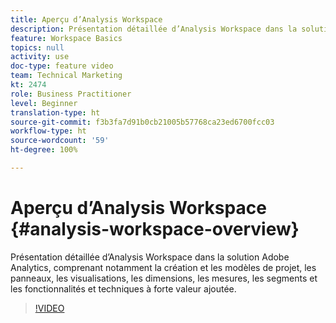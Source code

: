 ```yaml
---
title: Aperçu d’Analysis Workspace
description: Présentation détaillée d’Analysis Workspace dans la solution Adobe Analytics, comprenant notamment la création et les modèles de projet, les panneaux, les visualisations, les dimensions, les mesures, les segments et les fonctionnalités et techniques à forte valeur ajoutée.
feature: Workspace Basics
topics: null
activity: use
doc-type: feature video
team: Technical Marketing
kt: 2474
role: Business Practitioner
level: Beginner
translation-type: ht
source-git-commit: f3b3fa7d91b0cb21005b57768ca23ed6700fcc03
workflow-type: ht
source-wordcount: '59'
ht-degree: 100%

---
```



# Aperçu d’Analysis Workspace {#analysis-workspace-overview}

Présentation détaillée d’Analysis Workspace dans la solution Adobe Analytics, comprenant notamment la création et les modèles de projet, les panneaux, les visualisations, les dimensions, les mesures, les segments et les fonctionnalités et techniques à forte valeur ajoutée.

>[!VIDEO](https://video.tv.adobe.com/v/26266/?quality=12)
